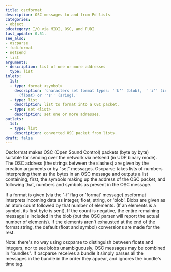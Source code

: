 ```yaml
---
title: oscformat
description: OSC messages to and from Pd lists
categories:
- object
pdcategory: I/O via MIDI, OSC, and FUDI
last_update: 0.51.
see_also:
- oscparse
- fudiformat
- netsend
- list
arguments:
- description: list of one or more addresses
  type: list
inlets:
  1st:
  - type: format <symbol>
    description: 'characters set format types: ''b'' (blob),  ''i'' (interger),  ''f''
      (float) or ''s'' (sring).'
  - type: list
    description: list to format into a OSC packet.
  - type: set <list>
    description: set one or more adresses.
outlets:
  1st:
  - type: list
    description: converted OSC packet from lists.
draft: false
---
```

Oscformat makes OSC (Open Sound Control) packets (byte by byte) suitable for sending over the network via netsend (in UDP binary mode). The OSC address (the strings between the slashes) are given by the creation arguments or by "set" messages. Oscparse takes lists of numbers interpreting them as the bytes in an OSC message and outputs a list containing, first, the symbols making up the address of the OSC packet, and following that, numbers and symbols as present in the OSC message.

If a format is given (via the '-f' flag or 'format' message) oscformat interprets incoming data as integer, float, string, or 'blob'. Blobs are given as an atom count followed by that number of elements. (If an elements is a symbol, its first byte is sent). If the count is negative, the entire remaining message is included in the blob (but the OSC parser will report the actual number of elements). If the elements aren't exhausted at the end of the format string, the default (float and symbol) conversions are made for the rest.

Note: there's no way using oscparse to distinguish between floats and integers, nor to see blobs unambiguously. OSC messages may be combined in "bundles". If oscparse receives a bundle it simply parses all the messages in the bundle in the order they appear, and ignores the bundle's time tag.
